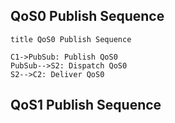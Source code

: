 ## QoS0 Publish Sequence 


```
title QoS0 Publish Sequence

C1->PubSub: Publish QoS0
PubSub-->S2: Dispatch QoS0
S2-->C2: Deliver QoS0
```

## QoS1 Publish Sequence


